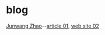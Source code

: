 # blog
[Junwang Zhao](https://zhjwpku.com/)--[article 01](https://zhjwpku.com/2018/09/16/awesome-cs-courses.html#parallel-programming), [web site 02](https://paper-notes.zhjwpku.com/index.html)
